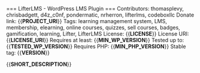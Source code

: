 === LifterLMS - WordPress LMS Plugin ===
Contributors: thomasplevy, chrisbadgett, d4z_c0nf, pondermatic, nrherron, lifterlms, codeboxllc
Donate link: {{__PROJECT_URI__}}
Tags: learning management system, LMS, membership, elearning, online courses, quizzes, sell courses, badges, gamification, learning, Lifter, LifterLMS
License: {{__LICENSE__}}
License URI: {{__LICENSE_URI__}}
Requires at least: {{__MIN_WP_VERSION__}}
Tested up to: {{__TESTED_WP_VERSION__}}
Requires PHP: {{__MIN_PHP_VERSION__}}
Stable tag: {{__VERSION__}}

{{__SHORT_DESCRIPTION__}}
